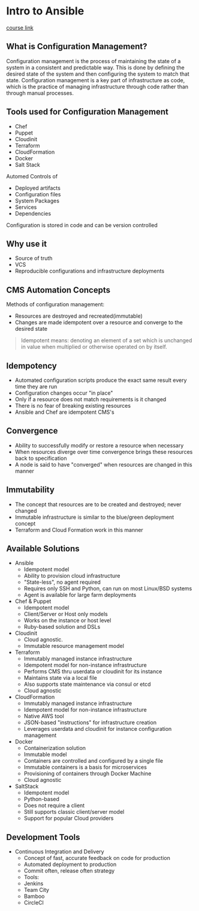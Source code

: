 # Intro to Ansible

[course link](https://cloudacademy.com/course/what-is-configuration-management/general-concepts-1/?context_id=23&context_resource=lp)

## What is Configuration Management?

Configuration management is the process of maintaining the state of a system in a consistent and predictable way. This is done by defining the desired state of the system and then configuring the system to match that state. Configuration management is a key part of infrastructure as code, which is the practice of managing infrastructure through code rather than through manual processes.

## Tools used for Configuration Management

- Chef
- Puppet
- Cloudinit
- Terraform
- CloudFormation
- Docker
- Salt Stack

Automed Controls of

- Deployed artifacts
- Configuration files
- System Packages
- Services
- Dependencies

Configuration is stored in code and can be version controlled

## Why use it

- Source of truth
- VCS
- Reproducible configurations and infrastructure deployments

## CMS Automation Concepts

Methods of configuration management:

- Resources are destroyed and recreated(immutable)
- Changes are made idempotent over a resource and converge to the desired state

> Idempotent means: denoting an element of a set which is unchanged in value when multiplied or otherwise operated on by itself.

## Idempotency

- Automated configuration scripts produce the exact same result every time they are run
- Configuration changes occur "in place"
- Only if a resource does not match requirements is it changed
- There is no fear of breaking existing resources
- Ansible and Chef are idempotent CMS's

## Convergence

- Ability to successfully modify or restore a resource when necessary
- When resources diverge over time convergence brings these resources back to specification
- A node is said to have "converged" when resources are changed in this manner

## Immutability

- The concept that resources are to be created and destroyed; never changed
- Immutable infrastructure is similar to the blue/green deployment concept
- Terraform and Cloud Formation work in this manner

## Available Solutions

- Ansible
  - Idempotent model
  - Ability to provision cloud infrastructure
  - "State-less", no agent required
  - Requires only SSH and Python, can run on most Linux/BSD systems
  - Agent is available for large farm deployments
- Chef & Puppet
  - Idempotent model
  - Client/Server or Host only models
  - Works on the instance or host level
  - Ruby-based solution and DSLs
- Cloudinit
  - Cloud agnostic.
  - Immutable resource management model
- Terraform
  - Immutably managed instance infrastructure
  - Idempotent model for non-instance infrastructure
  - Performs CMS thru userdata or cloudinit for its instance
  - Maintains state via a local file
  - Also supports state maintenance via consul or etcd
  - Cloud agnostic
- CloudFormation
  - Immutably managed instance infrastructure
  - Idempotent model for non-instance infrastructure
  - Native AWS tool
  - JSON-based "instructions" for infrastructure creation
  - Leverages userdata and cloudinit for instance configuration management
- Docker
  - Containerization solution
  - Immutable model
  - Containers are controlled and configured by a single file
  - Immutable containers is a basis for microservices
  - Provisioning of containers through Docker Machine
  - Cloud agnostic
- SaltStack
  - Idempotent model
  - Python-based
  - Does not require a client
  - Still supports classic client/server model
  - Support for popular Cloud providers

## Development Tools

- Continuous Integration and Delivery
  - Concept of fast, accurate feedback on code for production
  - Automated deployment to production
  - Commit often, release often strategy
  - Tools:
  - Jenkins
  - Team City
  - Bamboo
  - CircleCl
